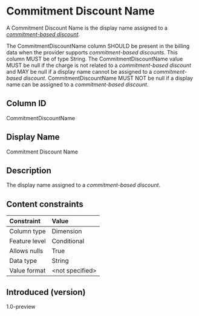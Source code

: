 # Commitment Discount Name

A Commitment Discount Name is the display name assigned to a [*commitment-based discount*](#glossary:commitment-based-discount).

The CommitmentDiscountName column SHOULD be present in the billing data when the provider supports *commitment-based discounts*. This column MUST be of type String. The CommitmentDiscountName value MUST be null if the charge is not related to a *commitment-based discount* and MAY be null if a display name cannot be assigned to a *commitment-based discount*. CommitmentDiscountName MUST NOT be null if a display name can be assigned to a *commitment-based discount*.

## Column ID

CommitmentDiscountName

## Display Name

Commitment Discount Name

## Description

The display name assigned to a *commitment-based discount*.

## Content constraints

| Constraint      | Value            |
|:----------------|:-----------------|
| Column type     | Dimension        |
| Feature level   | Conditional      |
| Allows nulls    | True             |
| Data type       | String           |
| Value format    | \<not specified> |

## Introduced (version)

1.0-preview
